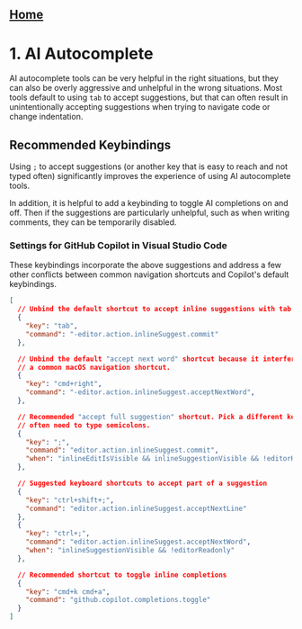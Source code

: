 ## [Home](../README.md)

# 1. AI Autocomplete

AI autocomplete tools can be very helpful in the right situations, but they can also be overly aggressive and unhelpful in the wrong situations. Most tools default to using `tab` to accept suggestions, but that can often result in unintentionally accepting suggestions when trying to navigate code or change indentation.

## Recommended Keybindings

Using `;` to accept suggestions (or another key that is easy to reach and not typed often) significantly improves the experience of using AI autocomplete tools.

In addition, it is helpful to add a keybinding to toggle AI completions on and off. Then if the suggestions are particularly unhelpful, such as when writing comments, they can be temporarily disabled.

### Settings for GitHub Copilot in Visual Studio Code

These keybindings incorporate the above suggestions and address a few other conflicts between common navigation shortcuts and Copilot's default keybindings.

```json
[
  // Unbind the default shortcut to accept inline suggestions with tab
  {
    "key": "tab",
    "command": "-editor.action.inlineSuggest.commit"
  },

  // Unbind the default "accept next word" shortcut because it interferes with
  // a common macOS navigation shortcut.
  {
    "key": "cmd+right",
    "command": "-editor.action.inlineSuggest.acceptNextWord",
  },

  // Recommended "accept full suggestion" shortcut. Pick a different key if you
  // often need to type semicolons.
  {
    "key": ";",
    "command": "editor.action.inlineSuggest.commit",
    "when": "inlineEditIsVisible && inlineSuggestionVisible && !editorHoverFocused"
  },

  // Suggested keyboard shortcuts to accept part of a suggestion
  {
    "key": "ctrl+shift+;",
    "command": "editor.action.inlineSuggest.acceptNextLine"
  },
  {
    "key": "ctrl+;",
    "command": "editor.action.inlineSuggest.acceptNextWord",
    "when": "inlineSuggestionVisible && !editorReadonly"
  },

  // Recommended shortcut to toggle inline completions
  {
    "key": "cmd+k cmd+a",
    "command": "github.copilot.completions.toggle"
  }
]
```
